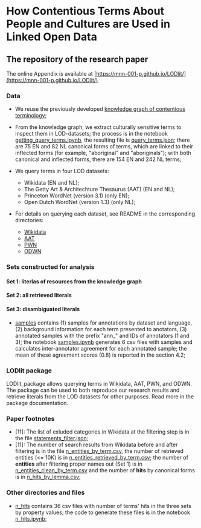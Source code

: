 # How Contentious Terms About People and Cultures are Used in Linked Open Data
## The repository of the research paper

The online Appendix is available at [https://mnn-001-p.github.io/LODlit/](https://mnn-001-p.github.io/LODlit/)

### Data

* We reuse the previously developed [knowledge graph of contentious terminology](https://doi.org/10.1007/978-3-031-33455-9_30);
* From the knowledge graph, we extract culturally sensitive terms to inspect them in LOD-datasets; the process is in the notebook [getting_query_terms.ipynb](getting_query_terms.ipynb), the resulting file is [query_terms.json](query_terms.json); there are 75 EN and 82 NL canonical forms of terms, which are linked to their inflected forms (for example, "aboriginal" and "aboriginals"); with both canonical and inflected forms, there are 154 EN and 242 NL terms;
* We query terms in four LOD datasets:
  * Wikidata (EN and NL);
  * The Getty Art & Architechture Thesaurus (AAT) (EN and NL);
  * Princeton WordNet (version 3.1) (only EN);
  * Open Dutch WordNet (version 1.3) (only NL);
  
* For details on querying each dataset, see README in the corresponding directories:
  * [Wikidata](Wikidata)
  * [AAT](AAT)
  * [PWN](PWN)
  * [ODWN](ODWN)

### Sets constructed for analysis

  #### Set 1: literlas of resources from the knowledge graph
  #### Set 2: all retrieved literals
  #### Set 3: disambiguated literals
  * [samples](samples) contains (1) samples for annotations by dataset and language, (2) background information for each term presented to anotators, (3) annotated samples with the prefix "ann_" and IDs of annotators (1 and 3); the notebook [samples.ipynb](samples.ipynb) generates 6 csv files with samples and calculates inter-annotator agreement for each annotated sample; the mean of these agreement scores (0.8) is reported in the section 4.2; 

### LODlit package

LODlit_package allows querying terms in Wikidata, AAT, PWN, and ODWN.
The package can be used to both reproduce our research results and retrieve literals from the LOD datasets for other purposes.
Read more in the package documentation.
  
### Paper footnotes

* \[11]: The list of exluded categories in Wikidata at the filtering step is in the file [statements_filter.json](Wikidata/statements_filter.json);
* \[11]: The number of search results from Wikidata before and after filtering is in the file [n_entities_by_term.csv](Wikidata/n_entities_by_term.csv), the number of retrieved entities (<= 10K) is in [n_entities_retrieved_by_term.csv](Wikidata/n_entities_retrieved_by_term.csv); the number of **entities** after filtering proper names out (Set 1) is in [n_entities_clean_by_term.csv](Wikidata/n_entities_clean_by_term.csv) and the number of **hits** by canonical forms is in [n_hits_by_lemma.csv](Wikidata/n_hits_by_lemma.csv);

### Other directories and files

* [n_hits](n_hits) contains 36 csv files with number of terms' hits in the three sets by property values; the code to generate these files is in the notebook [n_hits.ipynb](n_hits.ipynb);
